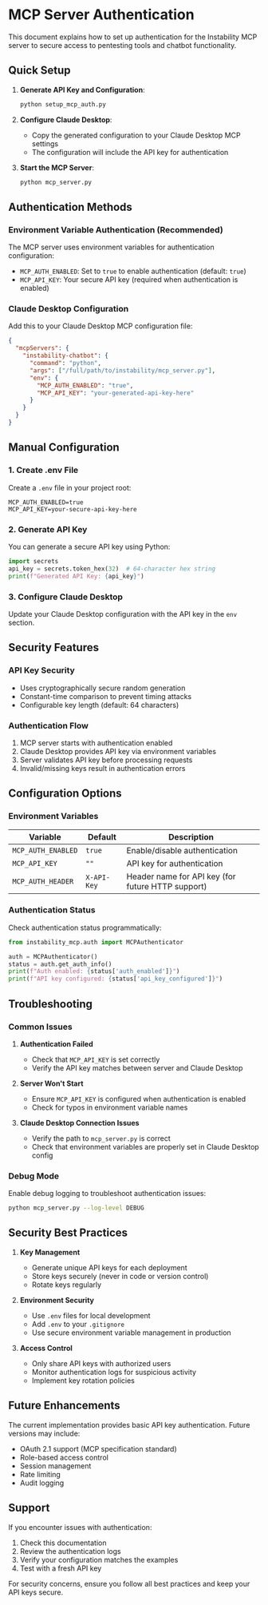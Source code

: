 # MCP Server Authentication

This document explains how to set up authentication for the Instability MCP server to secure access to pentesting tools and chatbot functionality.

## Quick Setup

1. **Generate API Key and Configuration**:
   ```bash
   python setup_mcp_auth.py
   ```

2. **Configure Claude Desktop**:
   - Copy the generated configuration to your Claude Desktop MCP settings
   - The configuration will include the API key for authentication

3. **Start the MCP Server**:
   ```bash
   python mcp_server.py
   ```

## Authentication Methods

### Environment Variable Authentication (Recommended)

The MCP server uses environment variables for authentication configuration:

- `MCP_AUTH_ENABLED`: Set to `true` to enable authentication (default: `true`)
- `MCP_API_KEY`: Your secure API key (required when authentication is enabled)

### Claude Desktop Configuration

Add this to your Claude Desktop MCP configuration file:

```json
{
  "mcpServers": {
    "instability-chatbot": {
      "command": "python",
      "args": ["/full/path/to/instability/mcp_server.py"],
      "env": {
        "MCP_AUTH_ENABLED": "true",
        "MCP_API_KEY": "your-generated-api-key-here"
      }
    }
  }
}
```

## Manual Configuration

### 1. Create .env File

Create a `.env` file in your project root:

```env
MCP_AUTH_ENABLED=true
MCP_API_KEY=your-secure-api-key-here
```

### 2. Generate API Key

You can generate a secure API key using Python:

```python
import secrets
api_key = secrets.token_hex(32)  # 64-character hex string
print(f"Generated API Key: {api_key}")
```

### 3. Configure Claude Desktop

Update your Claude Desktop configuration with the API key in the `env` section.

## Security Features

### API Key Security
- Uses cryptographically secure random generation
- Constant-time comparison to prevent timing attacks
- Configurable key length (default: 64 characters)

### Authentication Flow
1. MCP server starts with authentication enabled
2. Claude Desktop provides API key via environment variables
3. Server validates API key before processing requests
4. Invalid/missing keys result in authentication errors

## Configuration Options

### Environment Variables

| Variable | Default | Description |
|----------|---------|-------------|
| `MCP_AUTH_ENABLED` | `true` | Enable/disable authentication |
| `MCP_API_KEY` | `""` | API key for authentication |
| `MCP_AUTH_HEADER` | `X-API-Key` | Header name for API key (for future HTTP support) |

### Authentication Status

Check authentication status programmatically:

```python
from instability_mcp.auth import MCPAuthenticator

auth = MCPAuthenticator()
status = auth.get_auth_info()
print(f"Auth enabled: {status['auth_enabled']}")
print(f"API key configured: {status['api_key_configured']}")
```

## Troubleshooting

### Common Issues

1. **Authentication Failed**
   - Check that `MCP_API_KEY` is set correctly
   - Verify the API key matches between server and Claude Desktop

2. **Server Won't Start**
   - Ensure `MCP_API_KEY` is configured when authentication is enabled
   - Check for typos in environment variable names

3. **Claude Desktop Connection Issues**
   - Verify the path to `mcp_server.py` is correct
   - Check that environment variables are properly set in Claude Desktop config

### Debug Mode

Enable debug logging to troubleshoot authentication issues:

```bash
python mcp_server.py --log-level DEBUG
```

## Security Best Practices

1. **Key Management**
   - Generate unique API keys for each deployment
   - Store keys securely (never in code or version control)
   - Rotate keys regularly

2. **Environment Security**
   - Use `.env` files for local development
   - Add `.env` to your `.gitignore`
   - Use secure environment variable management in production

3. **Access Control**
   - Only share API keys with authorized users
   - Monitor authentication logs for suspicious activity
   - Implement key rotation policies

## Future Enhancements

The current implementation provides basic API key authentication. Future versions may include:

- OAuth 2.1 support (MCP specification standard)
- Role-based access control
- Session management
- Rate limiting
- Audit logging

## Support

If you encounter issues with authentication:

1. Check this documentation
2. Review the authentication logs
3. Verify your configuration matches the examples
4. Test with a fresh API key

For security concerns, ensure you follow all best practices and keep your API keys secure.